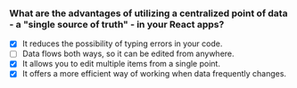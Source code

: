 ### What are the advantages of utilizing a centralized point of data - a "single source of truth" - in your React apps?

- [x] It reduces the possibility of typing errors in your code.
- [ ] Data flows both ways, so it can be edited from anywhere.
- [x] It allows you to edit multiple items from a single point.
- [x] It offers a more efficient way of working when data frequently changes.
